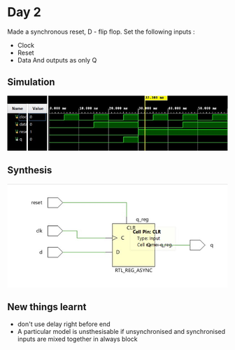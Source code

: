 # Day 2

Made a synchronous reset, D - flip flop.
Set the following inputs :
- Clock
- Reset
- Data 
And outputs as only Q

## Simulation

![Simualtion Results](https://github.com/DharaneedaranKS/100_Days_of_RTL/blob/main/Day-2/dff_simulation.jpeg)

## Synthesis 

![Synthesis](https://github.com/DharaneedaranKS/100_Days_of_RTL/blob/main/Day-2/dff_synthesis.jpeg)

## New things learnt

- don't use delay right before end 
- A particular model is unsthesisable if unsynchronised and synchronised inputs are mixed together in always block
